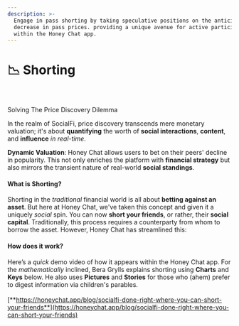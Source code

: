 ```yaml
---
description: >-
  Engage in pass shorting by taking speculative positions on the anticipated
  decrease in pass prices. providing a unique avenue for active participation
  within the Honey Chat app.
---
```


# 📉 Shorting

\
\
Solving The Price Discovery Dilemma

In the realm of SocialFi, price discovery transcends mere monetary valuation; it's about **quantifying** the worth of **social interactions**, **content**, and **influence** _in real-time_.

**Dynamic Valuation**: Honey Chat allows users to bet on their peers' decline in popularity. This not only enriches the platform with **financial strategy** but also mirrors the transient nature of real-world **social standings**.

#### What is Shorting?

Shorting in the _traditional_ financial world is all about **betting against an asset**. But here at Honey Chat, we've taken this concept and given it a uniquely _social_ spin. You can now **short your friends**, or rather, their **social capital**. Traditionally, this process requires a counterparty from whom to borrow the asset. However, Honey Chat has streamlined this:

#### How does it work?&#x20;

Here’s a _quick_ demo video of how it appears within the Honey Chat app. For the _mathematically_ inclined, Bera Grylls explains shorting using **Charts** and **Keys** below. He also uses **Pictures** and **Stories** for those who (ahem) prefer to digest information via children's parables.  \
\
[**https://honeychat.app/blog/socialfi-done-right-where-you-can-short-your-friends**](https://honeychat.app/blog/socialfi-done-right-where-you-can-short-your-friends)

